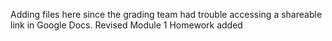 Adding files here since the grading team had trouble accessing a shareable link in Google Docs.
Revised Module 1 Homework added
